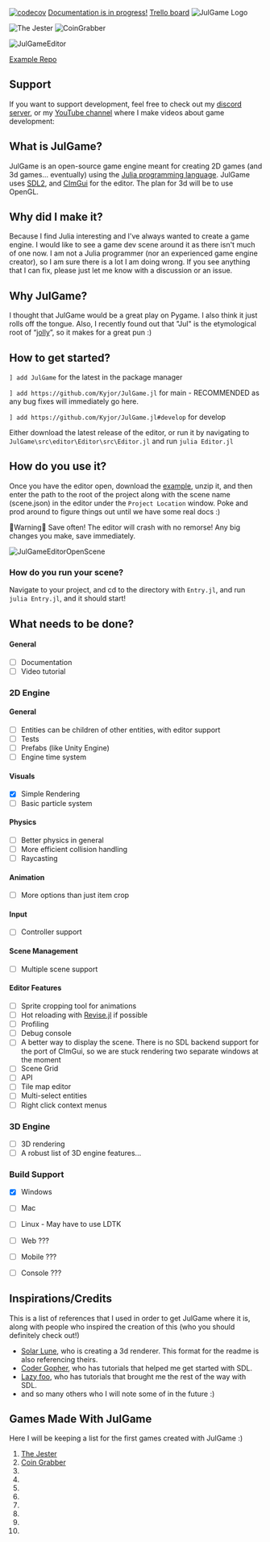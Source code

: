 [![codecov](https://codecov.io/gh/Kyjor/JulGame.jl/graph/badge.svg?token=535VSQ21MJ)](https://codecov.io/gh/Kyjor/JulGame.jl)
[Documentation is in progress!](https://docs.kyjor.io/JulGame.jl)
[Trello board](https://trello.com/b/M6uH0Jmy/julgame)
![JulGame Logo](https://github.com/Kyjor/JulGame.jl/assets/13784123/f68ece3a-62a1-48fb-a905-c7c8b9aa35c1)

![The Jester](https://github.com/Kyjor/JulGame.jl/assets/13784123/61c51bab-557d-4712-86a8-59ab91350667)
![CoinGrabber](https://github.com/Kyjor/JulGame.jl/assets/13784123/43811fd4-781d-4530-9de0-59c282b27710)

![JulGameEditor](https://github.com/Kyjor/JulGame.jl/assets/13784123/c4ad139f-4d78-47f9-9d13-7bfd150e81bf)


[Example Repo](https://github.com/Kyjor/JulGame-Example)

## Support

If you want to support development, feel free to check out my [discord server](https://discord.gg/RGMkdzW), or my [YouTube channel](https://www.youtube.com/@kyjor_) where I make videos about game development: 

## What is JulGame?

JulGame is an open-source game engine meant for creating 2D games (and 3d games... eventually) using the [Julia programming language](https://julialang.org/). JulGame uses [SDL2](https://github.com/JuliaMultimedia/SimpleDirectMediaLayer.jl/), and [CImGui](https://github.com/Gnimuc/CImGui.jl) for the editor. The plan for 3d will be to use OpenGL.

## Why did I make it?

Because I find Julia interesting and I've always wanted to create a game engine. I would like to see a game dev scene around it as there isn't much of one now. I am not a Julia programmer (nor an experienced game engine creator), so I am sure there is a lot I am doing wrong. If you see anything that I can fix, please just let me know with a discussion or an issue.

## Why JulGame?

I thought that JulGame would be a great play on Pygame. I also think it just rolls off the tongue. Also, I recently found out that "Jul" is the etymological root of “[jolly](https://en.m.wiktionary.org/wiki/j%C3%B3l#Icelandic)”, so it makes for a great pun :)

## How to get started?

`] add JulGame` for the latest in the package manager

`] add https://github.com/Kyjor/JulGame.jl` for main - RECOMMENDED as any bug fixes will immediately go here.

`] add https://github.com/Kyjor/JulGame.jl#develop` for develop

Either download the latest release of the editor, or run it by navigating to `JulGame\src\editor\Editor\src\Editor.jl`
and run `julia Editor.jl`

## How do you use it?

Once you have the editor open, download the [example](https://github.com/Kyjor/JulGame-Example), unzip it, and then enter the path to the root of the project along with the scene name (scene.json) in the editor under the `Project Location` window. Poke and prod around to figure things out until we have some real docs :) 

🔴Warning🔴 Save often! The editor will crash with no remorse! Any big changes you make, save immediately.

![JulGameEditorOpenScene](https://github.com/Kyjor/JulGame.jl/assets/13784123/0e1ab178-c28e-4c9e-b820-6f2d17916085)

### How do you run your scene?
Navigate to your project, and cd to the directory with `Entry.jl`, and run `julia Entry.jl`, and it should start!

## What needs to be done?
#### General 
- [ ] Documentation
- [ ] Video tutorial
### 2D Engine
#### General
- [ ] Entities can be children of other entities, with editor support
- [ ] Tests
- [ ] Prefabs (like Unity Engine)
- [ ] Engine time system
#### Visuals
- [X] Simple Rendering
- [ ] Basic particle system
#### Physics
- [ ] Better physics in general
- [ ] More efficient collision handling
- [ ] Raycasting
#### Animation
- [ ] More options than just item crop
#### Input
- [ ] Controller support
#### Scene Management
- [ ] Multiple scene support
#### Editor Features
- [ ] Sprite cropping tool for animations
- [ ] Hot reloading with [Revise.jl](https://github.com/timholy/Revise.jl) if possible
- [ ] Profiling 
- [ ] Debug console
- [ ] A better way to display the scene. There is no SDL backend support for the port of CImGui, so we are stuck rendering two separate windows at the moment
- [ ] Scene Grid
- [ ] API
- [ ] Tile map editor
- [ ] Multi-select entities
- [ ] Right click context menus
### 3D Engine
- [ ] 3D rendering
- [ ] A robust list of 3D engine features...
### Build Support
- [X] Windows
- [ ] Mac
- [ ] Linux - May have to use LDTK
- [ ] Web ???
- [ ] Mobile ???
- [ ] Console ???


## Inspirations/Credits
This is a list of references that I used in order to get JulGame where it is, along with people who inspired the creation of this (who you should definitely check out!)
- [Solar Lune](https://github.com/SolarLune/tetra3d), who is creating a 3d renderer. This format for the readme is also referencing theirs.
- [Coder Gopher](https://www.youtube.com/channel/UCfiC4q3AahU4Io-s83-CIbQ), who has tutorials that helped me get started with SDL.
- [Lazy foo](https://lazyfoo.net/), who has tutorials that brought me the rest of the way with SDL.
- and so many others who I will note some of in the future :)

## Games Made With JulGame
Here I will be keeping a list for the first games created with JulGame :)

1. [The Jester](https://kyjor.itch.io/the-jester)
2. [Coin Grabber](https://kyjor.itch.io/coin-grabber)
3.
4.
5.
6.
7.
8.
9.
10.
